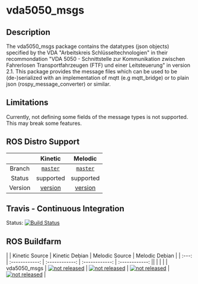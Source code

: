vda5050_msgs
============

## Description


The vda5050_msgs package contains the datatypes (json objects) specified by the VDA 
"Arbeitskreis Schlüsseltechnologien" in their recommondation "VDA 5050 - Schnittstelle zur Kommunikation zwischen 
Fahrerlosen Transportfahrzeugen (FTF) und einer Leitsteuerung" in version 2.1.
This package provides the message files which can be used to be (de-)serialized with an implementation of mqtt
(e.g mqtt_bridge) or to plain json (rospy_message_converter) or similar. 


## Limitations
Currently, not defining some fields of the message types is not supported. This may break some features.



## ROS Distro Support

|         |                                          Kinetic                                           |                                          Melodic                                           |
| :-----: | :----------------------------------------------------------------------------------------: | :----------------------------------------------------------------------------------------: |
| Branch  |               [`master`](https://github.com/ipa320/vda5050_msgs/tree/master)               |               [`master`](https://github.com/ipa320/vda5050_msgs/tree/master)               |
| Status  |                                         supported                                          |                                         supported                                          |
| Version | [version](http://repositories.ros.org/status_page/ros_kinetic_default.html?q=vda5050_msgs) | [version](http://repositories.ros.org/status_page/ros_melodic_default.html?q=vda5050_msgs) |


## Travis - Continuous Integration

Status: [![Build Status](https://travis-ci.org/ipa320/vda5050_msgs.svg?branch=kinetic_dev)](https://travis-ci.org/ipa320/vda5050_msgs)

## ROS Buildfarm

|       | Kinetic Source | Kinetic Debian | Melodic Source | Melodic Debian |
| :---: | :------------: | :------------: | :------------: | :------------: ||  |  |  |
| vda5050_msgs | [![not released](http://build.ros.org/buildStatus/icon?job=Ksrc_uX__vda5050_msgs__ubuntu_xenial__source)](http://build.ros.org/view/Ksrc_uX/job/Ksrc_uX__vda5050_msgs__ubuntu_xenial__source/) | [![not released](http://build.ros.org/buildStatus/icon?job=Kbin_uX64__vda5050_msgs__ubuntu_xenial_amd64__binary)](http://build.ros.org/view/Kbin_uX64/job/Kbin_uX64__vda5050_msgs__ubuntu_xenial_amd64__binary/) | [![not released](http://build.ros.org/buildStatus/icon?job=Msrc_uB__vda5050_msgs__ubuntu_bionic__source)](http://build.ros.org/view/Msrc_uB/job/Msrc_uB__vda5050_msgs__ubuntu_bionic__source/) | [![not released](http://build.ros.org/buildStatus/icon?job=Mbin_uB64__vda5050_msgs__ubuntu_bionic_amd64__binary)](http://build.ros.org/view/Mbin_uB64/job/Mbin_uB64__vda5050_msgs__ubuntu_bionic_amd64__binary/) |
